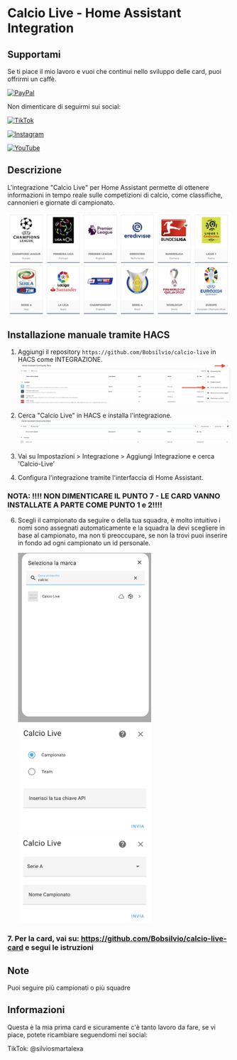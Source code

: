 # Calcio Live - Home Assistant Integration

## Supportami  
Se ti piace il mio lavoro e vuoi che continui nello sviluppo delle card, puoi offrirmi un caffè.

[![PayPal](https://img.shields.io/badge/Donate-PayPal-%2300457C?style=for-the-badge&logo=paypal&logoColor=white)](https://www.paypal.com/donate/?hosted_button_id=Z6KY9V6BBZ4BN)

Non dimenticare di seguirmi sui social:

[![TikTok](https://img.shields.io/badge/Follow_TikTok-%23000000?style=for-the-badge&logo=tiktok&logoColor=white)](https://www.tiktok.com/@silviosmartalexa)

[![Instagram](https://img.shields.io/badge/Follow_Instagram-%23E1306C?style=for-the-badge&logo=instagram&logoColor=white)](https://www.instagram.com/silviosmartalexa)

[![YouTube](https://img.shields.io/badge/Subscribe_YouTube-%23FF0000?style=for-the-badge&logo=youtube&logoColor=white)](https://www.youtube.com/@silviosmartalexa)


## Descrizione
L'integrazione "Calcio Live" per Home Assistant permette di ottenere informazioni in tempo reale sulle competizioni di calcio, come classifiche, cannonieri e giornate di campionato.
    
<img src="images/campionati.png" alt="HACS" width="800"/>

## Installazione manuale tramite HACS

1. Aggiungi il repository `https://github.com/Bobsilvio/calcio-live` in HACS come INTEGRAZIONE.
    ![INSTALLAZIONE](images/installazione-git.png)



2. Cerca "Calcio Live" in HACS e installa l'integrazione.
    ![HACS](images/hacs.png)



4. Vai su Impostazioni > Integrazione > Aggiungi Integrazione e cerca 'Calcio-Live' 




5. Configura l'integrazione tramite l'interfaccia di Home Assistant.






### NOTA: !!!! NON DIMENTICARE IL PUNTO 7 - LE CARD VANNO INSTALLATE A PARTE COME PUNTO 1 e 2!!!!





6. Scegli il campionato da seguire o della tua squadra, è molto intuitivo i nomi sono assegnati automaticamente e la squadra la devi scegliere in base al campionato, ma non ti preoccupare, se non la trovi puoi inserire in fondo ad ogni campionato un id personale.

    <img src="images/integrazione1.png" alt="HACS" width="300"/>
    <img src="images/integrazione2.png" alt="HACS" width="300"/>
    <img src="images/integrazione3.png" alt="HACS" width="300"/>


   




### 7. Per la card, vai su: https://github.com/Bobsilvio/calcio-live-card e segui le istruzioni



## Note
   Puoi seguire più campionati o più squadre

## Informazioni
Questa è la mia prima card e sicuramente c'è tanto lavoro da fare, se vi piace, potete ricambiare seguendomi nei social:

TikTok: @silviosmartalexa

